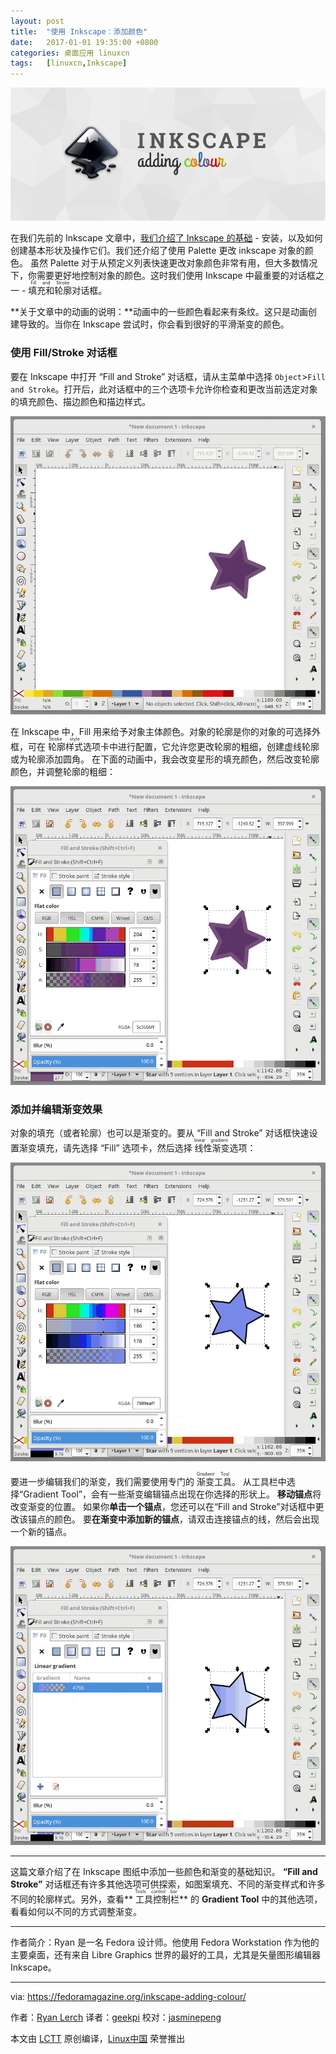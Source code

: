 ```yaml
---
layout: post
title:	"使用 Inkscape：添加颜色"
date:	2017-01-01 19:35:00 +0800 
categories:	桌面应用 linuxcn 
tags:	[linuxcn,Inkscape]
---
```



![inkscape-addingcolour](/Asserts/Images/album/201701/01/193519aksprp9ohzyhocsk.png)


在我们先前的 Inkscape 文章中，[我们介绍了 Inkscape 的基础](/article-8079-1.html) - 安装，以及如何创建基本形状及操作它们。我们还介绍了使用 Palette 更改 inkscape 对象的颜色。 虽然 Palette 对于从预定义列表快速更改对象颜色非常有用，但大多数情况下，你需要更好地控制对象的颜色。这时我们使用 Inkscape 中最重要的对话框之一 - <ruby> 填充和轮廓 <rt>  Fill and Stroke </rt></ruby> 对话框。


**关于文章中的动画的说明：**动画中的一些颜色看起来有条纹。这只是动画创建导致的。当你在 Inkscape 尝试时，你会看到很好的平滑渐变的颜色。


### 使用 Fill/Stroke 对话框


要在 Inkscape 中打开 “Fill and Stroke” 对话框，请从主菜单中选择 `Object`>`Fill and Stroke`。打开后，此对话框中的三个选项卡允许你检查和更改当前选定对象的填充颜色、描边颜色和描边样式。


![open-fillstroke](/Asserts/Images/album/201701/01/193520dyzh0y4l29qm0lmq.gif)


在 Inkscape 中，Fill 用来给予对象主体颜色。对象的轮廓是你的对象的可选择外框，可在<ruby> 轮廓样式 <rt>  Stroke style </rt></ruby>选项卡中进行配置，它允许您更改轮廓的粗细，创建虚线轮廓或为轮廓添加圆角。 在下面的动画中，我会改变星形的填充颜色，然后改变轮廓颜色，并调整轮廓的粗细：


![using-fillstroke](/Asserts/Images/album/201701/01/193521c31r1jm926r6a286.gif)


### 添加并编辑渐变效果


对象的填充（或者轮廓）也可以是渐变的。要从 “Fill and Stroke” 对话框快速设置渐变填充，请先选择 “Fill” 选项卡，然后选择<ruby> 线性渐变 <rt>  linear gradient </rt></ruby> 选项：


![create-gradient](/Asserts/Images/album/201701/01/193521r7xq6sw47rrrhues.gif)


要进一步编辑我们的渐变，我们需要使用专门的<ruby> 渐变工具 <rt>  Gradient Tool </rt></ruby>。 从工具栏中选择“Gradient Tool”，会有一些渐变编辑锚点出现在你选择的形状上。 **移动锚点**将改变渐变的位置。 如果你**单击一个锚点**，您还可以在“Fill and Stroke”对话框中更改该锚点的颜色。 要**在渐变中添加新的锚点**，请双击连接锚点的线，然后会出现一个新的锚点。


![editing-gradient](/Asserts/Images/album/201701/01/193521zncy9pqs0m5c5lf1.gif)




---


这篇文章介绍了在 Inkscape 图纸中添加一些颜色和渐变的基础知识。 **“Fill and Stroke”** 对话框还有许多其他选项可供探索，如图案填充、不同的渐变样式和许多不同的轮廓样式。另外，查看**<ruby> 工具控制栏 <rt>  Tools control bar </rt></ruby>** 的 **Gradient Tool** 中的其他选项，看看如何以不同的方式调整渐变。




---


作者简介：Ryan 是一名 Fedora 设计师。他使用 Fedora Workstation 作为他的主要桌面，还有来自 Libre Graphics 世界的最好的工具，尤其是矢量图形编辑器 Inkscape。




---


via: <https://fedoramagazine.org/inkscape-adding-colour/>


作者：[Ryan Lerch](http://ryanlerch.id.fedoraproject.org/) 译者：[geekpi](https://github.com/geekpi) 校对：[jasminepeng](https://github.com/jasminepeng)


本文由 [LCTT](https://github.com/LCTT/TranslateProject) 原创编译，[Linux中国](https://linux.cn/) 荣誉推出
